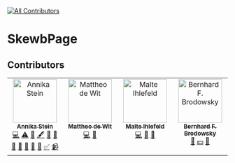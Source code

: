 [![All Contributors](https://img.shields.io/github/all-contributors/AnnikaStein/SkewbPage/master?color=ee8449&style=flat-square)](#contributors)


# SkewbPage

## Contributors

<!-- ALL-CONTRIBUTORS-LIST:START - Do not remove or modify this section -->
<!-- prettier-ignore-start -->
<!-- markdownlint-disable -->
<table>
  <tbody>
    <tr>
      <td align="center" valign="top" width="14.28%"><a href="http://annikastein.github.io"><img src="https://avatars.githubusercontent.com/u/53974095?v=4?s=100" width="100px;" alt="Annika Stein"/><br /><sub><b>Annika Stein</b></sub></a><br /><a href="https://github.com/AnnikaStein/SkewbPage/commits?author=AnnikaStein" title="Code">💻</a> <a href="https://github.com/AnnikaStein/SkewbPage/commits?author=AnnikaStein" title="Tests">⚠️</a> <a href="#ideas-AnnikaStein" title="Ideas, Planning, & Feedback">🤔</a> <a href="#content-AnnikaStein" title="Content">🖋</a> <a href="https://github.com/AnnikaStein/SkewbPage/commits?author=AnnikaStein" title="Documentation">📖</a> <a href="#design-AnnikaStein" title="Design">🎨</a> <a href="#maintenance-AnnikaStein" title="Maintenance">🚧</a> <a href="#projectManagement-AnnikaStein" title="Project Management">📆</a> <a href="#promotion-AnnikaStein" title="Promotion">📣</a> <a href="#research-AnnikaStein" title="Research">🔬</a> <a href="https://github.com/AnnikaStein/SkewbPage/pulls?q=is%3Apr+reviewed-by%3AAnnikaStein" title="Reviewed Pull Requests">👀</a> <a href="#tutorial-AnnikaStein" title="Tutorials">✅</a> <a href="#video-AnnikaStein" title="Videos">📹</a></td>
      <td align="center" valign="top" width="14.28%"><a href="https://github.com/yutu58"><img src="https://avatars.githubusercontent.com/u/26894283?v=4?s=100" width="100px;" alt="Mattheo de Wit"/><br /><sub><b>Mattheo de Wit</b></sub></a><br /><a href="https://github.com/AnnikaStein/SkewbPage/commits?author=yutu58" title="Code">💻</a> <a href="#ideas-yutu58" title="Ideas, Planning, & Feedback">🤔</a></td>
      <td align="center" valign="top" width="14.28%"><a href="https://github.com/mihlefeld"><img src="https://avatars.githubusercontent.com/u/37628763?v=4?s=100" width="100px;" alt="Malte Ihlefeld"/><br /><sub><b>Malte Ihlefeld</b></sub></a><br /><a href="https://github.com/AnnikaStein/SkewbPage/commits?author=mihlefeld" title="Code">💻</a> <a href="#ideas-mihlefeld" title="Ideas, Planning, & Feedback">🤔</a> <a href="#userTesting-mihlefeld" title="User Testing">📓</a></td>
      <td align="center" valign="top" width="14.28%"><a href="https://github.com/Lykos"><img src="https://avatars.githubusercontent.com/u/235985?v=4?s=100" width="100px;" alt="Bernhard F. Brodowsky"/><br /><sub><b>Bernhard F. Brodowsky</b></sub></a><br /><a href="#ideas-Lykos" title="Ideas, Planning, & Feedback">🤔</a> <a href="#financial-Lykos" title="Financial">💵</a> <a href="#userTesting-Lykos" title="User Testing">📓</a></td>
    </tr>
  </tbody>
</table>

<!-- markdownlint-restore -->
<!-- prettier-ignore-end -->

<!-- ALL-CONTRIBUTORS-LIST:END -->
